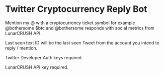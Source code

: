 # Twitter Cryptocurrency Reply Bot
Mention my @ with a cryptocurrency ticket symbol for example @bothersome $btc and @bothersome responds with social metrics from LunarCRUSH API.

Last seen text ID will be the last seen Tweet from the account you intend to reply / mention. 

Twitter Developer Auth keys required.

LunarCRUSH API key required. 
